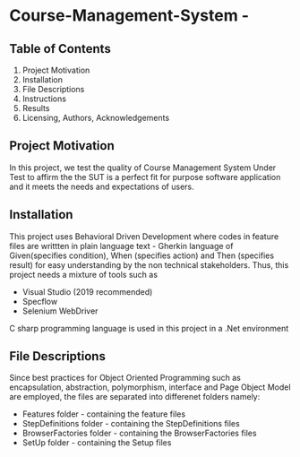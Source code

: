 # Course-Management-System - 
## Table of Contents
1. Project Motivation 
2. Installation
3. File Descriptions
4. Instructions
5. Results
6. Licensing, Authors, Acknowledgements


## Project Motivation 
In this project, we test the quality of Course Management System Under Test to affirm the the SUT is a perfect fit for purpose software application 
and it meets the needs and expectations of users.

## Installation
This project uses Behavioral Driven Development where codes in feature files are writtten in plain language text - Gherkin language of Given(specifies condition), When (specifies action) and Then (specifies result) for easy understanding by the non technical stakeholders.
Thus, this project needs a mixture of tools such as
- Visual Studio (2019 recommended) 
- Specflow
- Selenium WebDriver

C sharp programming language is used in this project in a .Net environment

## File Descriptions
Since best practices for Object Oriented Programming such as encapsulation, abstraction, polymorphism, interface and Page Object Model are employed, the files are separated into differenet folders namely:
- Features folder - containing the  feature files
- StepDefinitions folder - containing the StepDefinitions files
- BrowserFactories folder - containing the BrowserFactories files
- SetUp folder - containing the Setup files



